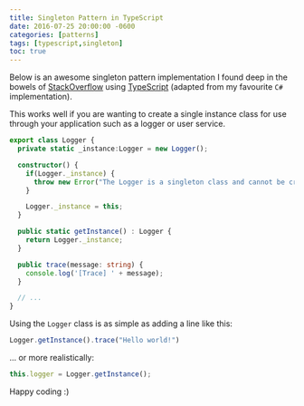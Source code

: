 ```yaml
---
title: Singleton Pattern in TypeScript
date: 2016-07-25 20:00:00 -0600
categories: [patterns]
tags: [typescript,singleton]
toc: true
---
```


Below is an awesome singleton pattern implementation I found deep in the bowels of [StackOverflow](https://stackoverflow.com/) using [TypeScript](https://www.typescriptlang.org/) (adapted from my favourite `C#` implementation).

This works well if you are wanting to create a single instance class for use through your application such as a logger or user service.

```ts
export class Logger {
  private static _instance:Logger = new Logger();

  constructor() {
    if(Logger._instance) {
      throw new Error("The Logger is a singleton class and cannot be created!");
    }

    Logger._instance = this;
  }

  public static getInstance() : Logger {
    return Logger._instance;
  }

  public trace(message: string) {
    console.log('[Trace] ' + message);
  }

  // ...
}
```

Using the `Logger` class is as simple as adding a line like this:

```ts
Logger.getInstance().trace("Hello world!")
```

... or more realistically:

```ts
this.logger = Logger.getInstance();
```

Happy coding :)